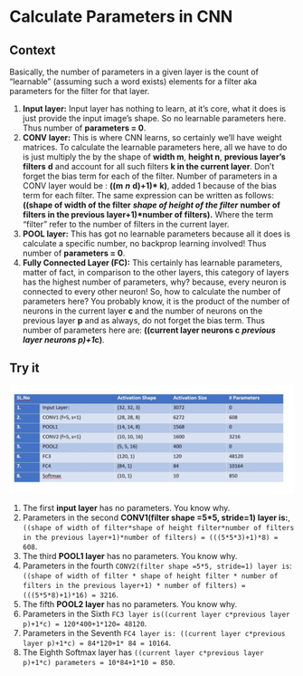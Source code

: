 # Calculate Parameters in CNN

## Context

Basically, the number of parameters in a given layer is the count of “learnable” \(assuming such a word exists\) elements for a filter aka parameters for the filter for that layer.

1. **Input layer:** Input layer has nothing to learn, at it’s core, what it does is just provide the input image’s shape. So no learnable parameters here. Thus number of **parameters = 0**.
2. **CONV layer:** This is where CNN learns, so certainly we’ll have weight matrices. To calculate the learnable parameters here, all we have to do is just multiply the by the shape of **width m**, **height n**, **previous layer’s filters** **d** and account for all such filters **k in the current layer**. Don’t forget the bias term for each of the filter. Number of parameters in a CONV layer would be : **\(\(m**  _**n**_  **d\)+1\)\* k\)**, added 1 because of the bias term for each filter. The same expression can be written as follows: **\(\(shape of width of the filter**  _**shape of height of the filter**_  **number of filters in the previous layer+1\)\*number of filters\).** Where the term “filter” refer to the number of filters in the current layer.
3. **POOL layer:** This has got no learnable parameters because all it does is calculate a specific number, no backprop learning involved! Thus number of **parameters = 0**.
4. **Fully Connected Layer \(FC\):** This certainly has learnable parameters, matter of fact, in comparison to the other layers, this category of layers has the highest number of parameters, why? because, every neuron is connected to every other neuron! So, how to calculate the number of parameters here? You probably know, it is the product of the number of neurons in the current layer **c** and the number of neurons on the previous layer **p** and as always, do not forget the bias term. Thus number of parameters here are: **\(\(current layer neurons c**  _**previous layer neurons p\)+1**_**c\)**.

## Try it

![img](../.gitbook/assets/cal_param_1.jpeg)

1. The first **input layer** has no parameters. You know why.
2. Parameters in the second **CONV1\(filter shape =5\*5, stride=1\) layer is:**, `((shape of width of filter*shape of height filter*number of filters in the previous layer+1)*number of filters) = (((5*5*3)+1)*8) = 608`.
3. The third **POOL1 layer** has no parameters. You know why.
4. Parameters in the fourth `CONV2(filter shape =5*5, stride=1) layer is`: `((shape of width of filter * shape of height filter * number of filters in the previous layer+1) * number of filters) = (((5*5*8)+1)*16) = 3216`.
5. The fifth **POOL2 layer** has no parameters. You know why.
6. Parameters in the Sixth `FC3 layer is((current layer c*previous layer p)+1*c) = 120*400+1*120= 48120`.
7. Parameters in the Seventh `FC4 layer is: ((current layer c*previous layer p)+1*c) = 84*120+1* 84 = 10164`.
8. The Eighth Softmax layer has `((current layer c*previous layer p)+1*c) parameters = 10*84+1*10 = 850`.

